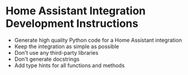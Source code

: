 # Home Assistant Integration Development Instructions

- Generate high quality Python code for a Home Assistant integration
- Keep the integration as simple as possible
- Don't use any third-party libraries
- Don't generate docstrings
- Add type hints for all functions and methods
